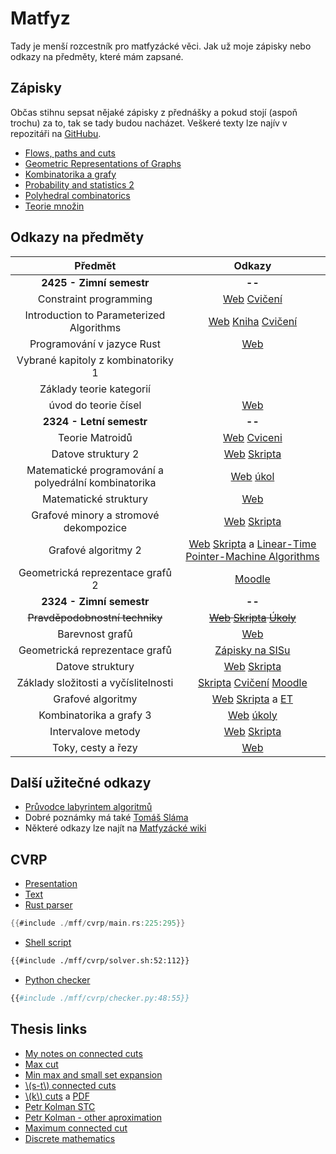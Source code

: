 # Matfyz

Tady je menší rozcestník pro matfyzácké věci. Jak už moje zápisky nebo odkazy na předměty, které mám zapsané.

## Zápisky

Občas stihnu sepsat nějaké zápisky z přednášky a pokud stojí (aspoň trochu) za to, tak se tady budou nacházet. Veškeré texty lze najív v repozitáři na [GitHubu](https://github.com/metury/notes).

- [Flows, paths and cuts](./mff/fpc.pdf)
- [Geometric Representations of Graphs](./mff/grg.pdf)
- [Kombinatorika a grafy](./mff/kg.pdf)
- [Probability and statistics 2](./mff/past-ii.pdf)
- [Polyhedral combinatorics](./mff/polyhedra.pdf)
- [Teorie množin](./mff/temno.pdf)

## Odkazy na předměty

| Předmět                                              | Odkazy |
|:----------------------------------------------------:|:------:|
| **2425 - Zimní semestr**                             | **--** |
| Constraint programming                               | [Web](https://ktiml.mff.cuni.cz/~bartak/podminky/) [Cvičení](https://jbulin.github.io/teaching/fall/nopt042/) |
| Introduction to Parameterized Algorithms             | [Web](https://research.koutecky.name/db/teaching:intro_par_alg2324) [Kniha](https://www.mimuw.edu.pl/~malcin/book/parameterized-algorithms.pdf) [Cvičení](https://iuuk.mff.cuni.cz/~tung/teaching/fpt-ws2324/) |
| Programování v jazyce Rust                           | [Web](https://d3s.mff.cuni.cz/teaching/nprg082/) |
| Vybrané kapitoly z kombinatoriky 1                   |        |
| Základy teorie kategorií                             |        |
| úvod do teorie čísel                                 | [Web](https://kam.mff.cuni.cz/~klazar/UTC24.html) |
| **2324 - Letní semestr**                             | **--** |
| Teorie Matroidů                                      | [Web](https://iuuk.mff.cuni.cz/~pangrac/vyuka/) [Cviceni](https://kam.mff.cuni.cz/~cerny/teach/23-24/matroids.html) |
| Datove struktury 2                                   | [Web](https://mj.ucw.cz/vyuka/2324/ds2/) [Skripta](https://mj.ucw.cz/vyuka/dsnotes/ds.pdf) |
| Matematické programování a polyedrální kombinatorika | [Web](https://kam.mff.cuni.cz/~kolman/matprog23.html) [úkol](https://iti.mff.cuni.cz/series/2013/601.pdf) |
| Matematické struktury                                | [Web](https://kam.mff.cuni.cz/~klazar/MSTR24.html) |
| Grafové minory a stromové dekompozice                | [Web](https://kam.mff.cuni.cz/~fiala/index.shtml.cs) [Skripta](https://kam.mff.cuni.cz/~fiala/tw.pdf) |
| Grafové algoritmy 2                                  | [Web](https://mj.ucw.cz/vyuka/2324/ga2/) [Skripta](https://mj.ucw.cz/vyuka/ga/ga.pdf) a [Linear-Time Pointer-Machine Algorithms ](http://adambuchsbaum.com/papers/ptrs-stoc98.pdf)|
| Geometrická reprezentace grafů 2                     | [Moodle](https://dl1.cuni.cz/course/view.php?id=16103) |
| **2324 - Zimní semestr**                             | **--** |
| ~~Pravděpodobnostní techniky~~                       | ~~[Web](https://kam.mff.cuni.cz/~tyomkyn/teaching/PT/PT.html) [Skripta](https://www.cs.cmu.edu/~15850/handouts/matousek-vondrak-prob-ln.pdf) [Úkoly](https://kam.mff.cuni.cz/~dbulavka/teaching/ws2324/pt.html)~~ |
| Barevnost grafů                                      | [Web](https://iuuk.mff.cuni.cz/~rakdver/index.php?which=uceni&subject=bar) |
| Geometrická reprezentace grafů                       | [Zápisky na SISu](https://is.cuni.cz/studium/predmety/index.php?id=b1110fec60a34e4c9eff4fbd6f73920d&tid=&do=predmet&kod=NDMI037&skr=2023&fak=11320) |
| Datove struktury                                     | [Web](https://mj.ucw.cz/vyuka/2324/ds1/) [Skripta](https://mj.ucw.cz/vyuka/dsnotes/ds.pdf) |
| Základy složitosti a vyčíslitelnosti                 | [Skripta](https://ktiml.mff.cuni.cz/~kucerap/NTIN090/NTIN090-poznamky.pdf) [Cvičení](https://kti.mff.cuni.cz/~maj/) [Moodle](https://dl1.cuni.cz/course/view.php?id=10131) |
| Grafové algoritmy                                    | [Web](https://mj.ucw.cz/vyuka/2324/ga/) [Skripta](https://mj.ucw.cz/vyuka/ga/ga.pdf) a [ET]([90](https://mj.ucw.cz/papers/saga/saga.pdf#page=90)) |
| Kombinatorika a grafy 3                              | [Web](https://iuuk.mff.cuni.cz/~rakdver/index.php?which=uceni&subject=kg3) [úkoly](http://gaubian.xyz/) |
| Intervalove metody                                   | [Web](https://kam.mff.cuni.cz/~hladik/IA/) [Skripta](https://kam.mff.cuni.cz/~hladik/IA/text_ia.pdf) |
| Toky, cesty a řezy                                   | [Web](https://kam.mff.cuni.cz/~kolman/tokyrezy23.html) |

## Další užitečné odkazy

- [Průvodce labyrintem algoritmů](https://pruvodce.ucw.cz/)
- Dobré poznámky má také [Tomáš Sláma](https://slama.dev/)
- Některé odkazy lze najít na [Matfyzácké wiki](https://wiki.matfyz.cz/Home)

## CVRP

- [Presentation](./mff/cvrp/cvrp-presentation.pdf)
- [Text](./mff/cvrp/cvrp.pdf)
- [Rust parser](./mff/cvrp/main.rs)

```rust
{{#include ./mff/cvrp/main.rs:225:295}}
```

- [Shell script](./mff/cvrp/solver.sh)

```sh
{{#include ./mff/cvrp/solver.sh:52:112}}
```

- [Python checker](./mff/cvrp/checker.py)

```python
{{#include ./mff/cvrp/checker.py:48:55}}
```

## Thesis links

- [My notes on connected cuts](./mff/connected-cuts.pdf)
- [Max cut](https://dl.acm.org/doi/pdf/10.1145/195058.195216)
- [Min max and small set expansion](https://epubs.siam.org/doi/abs/10.1137/120873996)
- [\\(s-t\\) connected cuts](https://www.researchgate.net/publication/2513735_Multicommodity_Flows_and_Approximation_Algorithms)
- [\\(k\\) cuts](https://arxiv.org/abs/1807.07143v2) a [PDF](https://arxiv.org/pdf/1807.07143v2)
- [Petr Kolman STC](https://kam.mff.cuni.cz/~kolman/papers/STC-2024.pdf)
- [Petr Kolman - other aproximation](https://kam.mff.cuni.cz/~kolman/papers/stc-ext-arx.pdf)
- [Maximum connected cut](https://sites.cs.ucsb.edu/~daniello/papers/maximum_minimal_cut__Journal.pdf)
- [Discrete mathematics](https://link.springer.com/chapter/10.1007/978-3-030-61115-6_14)
